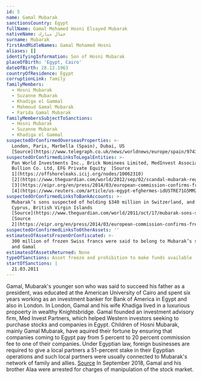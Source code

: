```yaml
---
id: 5
name: Gamal Mubarak
sanctionsCountry: Egypt
fullName: Gamal Mohamed Hosni Elsayed Mubarak
nativeName: جمال مبارك
surname: Mubarak
firstAndMidleNames: Gamal Mohamed Hosni
aliases: []
identifyingInformation: Son of Hosni Mubarak
placeOfBirth: 'Egypt, Cairo'
dateOfBirth: 28.12.1963
countryOfResidence: Egypt
corruptionLink: family
familyMembers:
  - Hosni Mubarak
  - Suzanne Mubarak
  - Khadiga el Gammal
  - Mahmoud Gamal Mubarak
  - Farida Gamal Mubarak
familyMembersSubjectToSanctions:
  - Hosni Mubarak
  - Suzanne Mubarak
  - Khadiga el Gammal
suspectedOrConfirmedOverseasProperties: >-
  London, Paris, Marbella (Spain), Dubai, US
  [Source](https://www.telegraph.co.uk/news/worldnews/europe/spain/9743470/23-million-of-Hosni-Mubarak-assets-seized-in-Spain.html)
suspectedOrConfirmedLinksToLegalEntities: >-
  Pan World Investments Inc., Brick Nominees Limited, MedInvest Associates Ltd.,
  Bullion Co. Ltd, EFG Private Equity  [Source
  1](https://offshoreleaks.icij.org/nodes/10062310)
  [2](https://www.theguardian.com/world/2012/sep/02/scandal-mubarak-regime-millions-assets-uk),
  [3](https://eipr.org/en/press/2014/03/european-commission-confirms-freezing-four-bank-accounts-related-gamal-mubarak-cyprus),
  [4](https://www.reuters.com/article/us-egypt-efghermes-idUSTRE71G5MM20110217)
suspectedOrConfirmedLinksToBankAccounts: >-
  Mubarak’s sons suspected of holding $340 million in Switzerland, and more in
  Cyprus, British Virgin Islands
  [Source](https://www.theguardian.com/world/2011/oct/17/mubarak-sons-swiss-bank-accounts),
  [Source
  2](https://eipr.org/en/press/2014/03/european-commission-confirms-freezing-four-bank-accounts-related-gamal-mubarak-cyprus) 
suspectedOrConfirmedLinksToOtherAssets: ''
estimatesOfAssetsFrozenOrConfiscated: >-
  300 million of frozen Swiss francs were said to belong to Mubarak’s sons Alaa
  and Gamal
estimatesOfAssetsReturned: None
typeOfSanctions: Asset freeze and prohibition to make funds available
startOfSanctions: |
  21.03.2011
---
```

Gamal, Mubarak's younger son who was said to succeed his father as a president, 
was educated at the American University of Cairo and spent six years working as 
an investment banker for Bank of America in Egypt and also in London. In London, 
Gamal and his wife Khadiga lived in a luxurious propoerty in wealthy 
Knightsbridge. Gamal founded an investment advisory firm, Med Invest Partners, 
which helped Western investors seeking to purchase stocks and companies in 
Egypt.
Children of Hosni Mubarak, mainly Gamal Mubarak, have aquired their fortune by 
ensuring that companies coming to Egypt pay from 5 percent to 20 percent 
commission fee to one of their companies. Under Egyptian law, foreign businesses 
are required to give a local partners a 51-percent stake in their Egyptian 
operations and such local partners were usually connected to Mubarak's network 
of family and allies.
[Source](https://www.huffingtonpost.com/2011/02/11/how-the-mubarak-family-made-its-billions_n_821757.html)
In September 2018, Gamal and his brother Alaa were arrested for charges of 
manipulation of the stock market.
